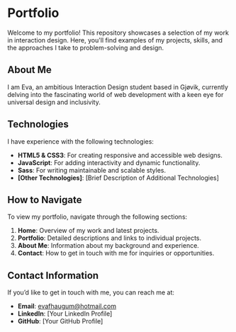 # Portfolio

Welcome to my portfolio! This repository showcases a selection of my work in interaction design. Here, you'll find examples of my projects, skills, and the approaches I take to problem-solving and design.

## About Me

I am Eva, an ambitious Interaction Design student based in Gjøvik, currently delving into the fascinating world of web development with a keen eye for universal design and inclusivity.

## Technologies

I have experience with the following technologies:

- **HTML5 & CSS3**: For creating responsive and accessible web designs.
- **JavaScript**: For adding interactivity and dynamic functionality.
- **Sass**: For writing maintainable and scalable styles.
- **[Other Technologies]**: [Brief Description of Additional Technologies]

## How to Navigate

To view my portfolio, navigate through the following sections:

1. **Home**: Overview of my work and latest projects.
2. **Portfolio**: Detailed descriptions and links to individual projects.
3. **About Me**: Information about my background and experience.
4. **Contact**: How to get in touch with me for inquiries or opportunities.

## Contact Information

If you’d like to get in touch with me, you can reach me at:

- **Email**: evafhaugum@hotmail.com
- **LinkedIn**: [Your LinkedIn Profile]
- **GitHub**: [Your GitHub Profile]

